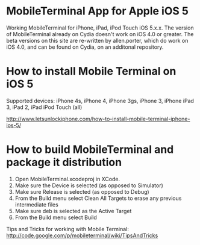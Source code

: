 MobileTerminal App for Apple iOS 5
========================

Working MobileTerminal for iPhone, iPad, iPod Touch iOS 5.x.x. The version of MobileTerminal already on Cydia doesn't work on iOS 4.0 or greater. The beta versions on this site are re-written by allen.porter, which do work on iOS 4.0, and can be found on Cydia, on an additonal repository.

How to install Mobile Terminal on iOS 5
========================

Supported devices:
iPhone 4s, iPhone 4, iPhone 3gs, iPhone 3, iPhone
iPad 3, iPad 2, iPad
iPod Touch (all)

http://www.letsunlockiphone.com/how-to-install-mobile-terminal-iphone-ios-5/

How to build MobileTerminal and package it distribution
========================

1. Open MobileTerminal.xcodeproj in XCode.
2. Make sure the Device is selected (as opposed to Simulator)
3. Make sure Release is selected (as opposed to Debug)
4. From the Build menu select Clean All Targets to erase any previous intermediate files
5. Make sure deb is selected as the Active Target
6. From the Build menu select Build

Tips and Tricks for working with Mobile Terminal:
http://code.google.com/p/mobileterminal/wiki/TipsAndTricks

